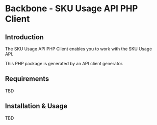 # Backbone - SKU Usage API PHP Client

## Introduction

The SKU Usage API PHP Client enables you to work with the SKU Usage API.  

This PHP package is generated by an API client generator.

## Requirements

TBD 

## Installation & Usage

TBD
